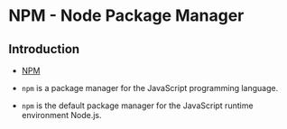 # NPM - Node Package Manager

## Introduction

* [NPM](https://www.npmjs.com/)

* `npm` is a package manager for the JavaScript programming language. 

* `npm` is the default package manager for the JavaScript runtime environment Node.js.

